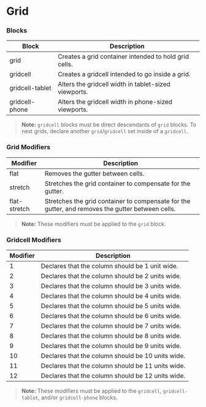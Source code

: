 # Grid

### Blocks

| Block           | Description                                           |
| --------------  | ----------------------------------------------------- |
| grid            | Creates a grid container intended to hold grid cells. |
| gridcell        | Creates a gridcell intended to go inside a grid.      |
| gridcell-tablet | Alters the gridcell width in tablet-sized viewports.  |
| gridcell-phone  | Alters the gridcell width in phone-sized viewports.   |

> **Note:** `gridcell` blocks must be direct descendants of `grid` blocks. To nest grids, 
declare another `grid`/`gridcell` set inside of a `gridcell`.

### Grid Modifiers

| Modifier     | Description                                                                                      |
| ------------ | ------------------------------------------------------------------------------------------------ |
| flat         | Removes the gutter between cells.                                                                |
| stretch      | Stretches the grid container to compensate for the gutter.                                       |
| flat-stretch | Stretches the grid container to compensate for the gutter, and removes the gutter between cells. |

> **Note:** These modifiers must be applied to the `grid` block.

### Gridcell Modifiers

| Modifier | Description                                       |
| -------- | ------------------------------------------------- |
| 1        | Declares that the column should be 1 unit wide.   |
| 2        | Declares that the column should be 2 units wide.  |
| 3        | Declares that the column should be 3 units wide.  |
| 4        | Declares that the column should be 4 units wide.  |
| 5        | Declares that the column should be 5 units wide.  |
| 6        | Declares that the column should be 6 units wide.  |
| 7        | Declares that the column should be 7 units wide.  |
| 8        | Declares that the column should be 8 units wide.  |
| 9        | Declares that the column should be 9 units wide.  |
| 10       | Declares that the column should be 10 units wide. |
| 11       | Declares that the column should be 11 units wide. |
| 12       | Declares that the column should be 12 units wide. |

> **Note:** These modifiers must be applied to the `gridcell`, 
`gridcell-tablet`, and/or `gridcell-phone` blocks.
